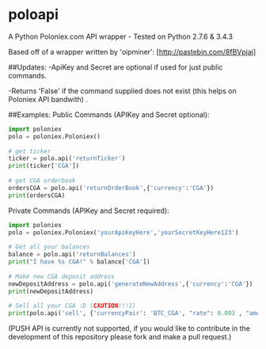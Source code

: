 # poloapi

A Python Poloniex.com API wrapper - Tested on Python 2.7.6 & 3.4.3 

Based off of a wrapper written by 'oipminer': [http://pastebin.com/8fBVpjaj]

##Updates:
-ApiKey and Secret are optional if used for just public commands.

-Returns 'False' if the command supplied does not exist (this helps on Poloniex API bandwith) .

##Examples:
Public Commands (APIKey and Secret optional):

```python
import poloniex
polo = poloniex.Poloniex()
    
# get ticker
ticker = polo.api('returnTicker')
print(ticker['CGA'])
    
# get CGA orderbook
ordersCGA = polo.api('returnOrderBook',{'currency':'CGA'})
print(ordersCGA)
```

Private Commands (APIKey and Secret required):
```python
import poloniex
polo = poloniex.Poloniex('yourApiKeyHere','yourSecretKeyHere123')
    
# Get all your balances
balance = polo.api('returnBalances')
print("I have %s CGA!" % balance['CGA'])
    
# Make new CGA deposit address
newDepositAddress = polo.api('generateNewAddress',{'currency':'CGA'})
print(newDepositAddress)
    
# Sell all your CGA :D (CAUTION!!!1)
print(polo.api('sell', {'currencyPair': 'BTC_CGA', "rate": 0.003 , "amount": balance['CGA'] }))
```

(PUSH API is currently not supported, if you would like to contribute in the development of this repository please fork and make a pull request.)
